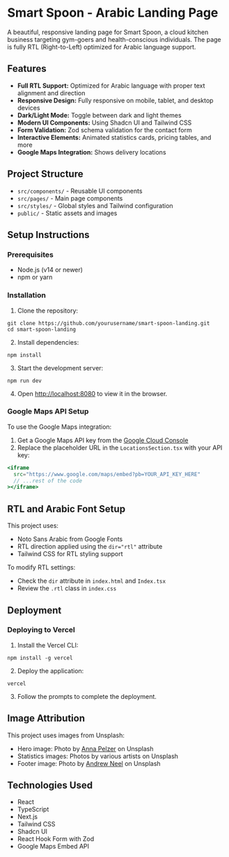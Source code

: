 # Smart Spoon - Arabic Landing Page

A beautiful, responsive landing page for Smart Spoon, a cloud kitchen business targeting gym-goers and health-conscious individuals. The page is fully RTL (Right-to-Left) optimized for Arabic language support.

## Features

- **Full RTL Support:** Optimized for Arabic language with proper text alignment and direction
- **Responsive Design:** Fully responsive on mobile, tablet, and desktop devices
- **Dark/Light Mode:** Toggle between dark and light themes
- **Modern UI Components:** Using Shadcn UI and Tailwind CSS
- **Form Validation:** Zod schema validation for the contact form
- **Interactive Elements:** Animated statistics cards, pricing tables, and more
- **Google Maps Integration:** Shows delivery locations

## Project Structure

- `src/components/` - Reusable UI components
- `src/pages/` - Main page components
- `src/styles/` - Global styles and Tailwind configuration
- `public/` - Static assets and images

## Setup Instructions

### Prerequisites

- Node.js (v14 or newer)
- npm or yarn

### Installation

1. Clone the repository:
```
git clone https://github.com/yourusername/smart-spoon-landing.git
cd smart-spoon-landing
```

2. Install dependencies:
```
npm install
```

3. Start the development server:
```
npm run dev
```

4. Open [http://localhost:8080](http://localhost:8080) to view it in the browser.

### Google Maps API Setup

To use the Google Maps integration:

1. Get a Google Maps API key from the [Google Cloud Console](https://console.cloud.google.com/)
2. Replace the placeholder URL in the `LocationsSection.tsx` with your API key:
```jsx
<iframe 
  src="https://www.google.com/maps/embed?pb=YOUR_API_KEY_HERE" 
  // ...rest of the code
></iframe>
```

## RTL and Arabic Font Setup

This project uses:

- Noto Sans Arabic from Google Fonts
- RTL direction applied using the `dir="rtl"` attribute
- Tailwind CSS for RTL styling support

To modify RTL settings:
- Check the `dir` attribute in `index.html` and `Index.tsx`
- Review the `.rtl` class in `index.css`

## Deployment

### Deploying to Vercel

1. Install the Vercel CLI:
```
npm install -g vercel
```

2. Deploy the application:
```
vercel
```

3. Follow the prompts to complete the deployment.

## Image Attribution

This project uses images from Unsplash:

- Hero image: Photo by [Anna Pelzer](https://unsplash.com/@annapelzer) on Unsplash
- Statistics images: Photos by various artists on Unsplash
- Footer image: Photo by [Andrew Neel](https://unsplash.com/@andrewtneel) on Unsplash

## Technologies Used

- React
- TypeScript
- Next.js
- Tailwind CSS
- Shadcn UI
- React Hook Form with Zod
- Google Maps Embed API
